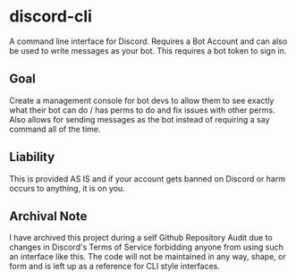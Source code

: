 # discord-cli
A command line interface for Discord. Requires a Bot Account and can also be used to write messages as your bot. This requires a bot token to sign in.

## Goal
Create a management console for bot devs to allow them to see exactly what their bot can do / has perms to do and fix issues with other perms. Also allows for sending messages as the bot instead of requiring a say command all of the time.

## Liability
This is provided AS IS and if your account gets banned on Discord or harm occurs to anything, it is on you.

## Archival Note
I have archived this project during a self Github Repository Audit due to changes in Discord's Terms of Service forbidding anyone from using such an interface like this.  The code will not be maintained in any way, shape, or form and is left up as a reference for CLI style interfaces.
